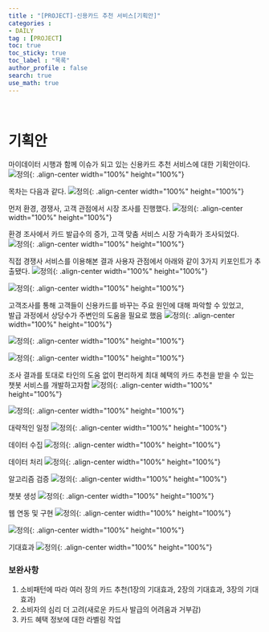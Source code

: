 ```yaml
---
title : "[PROJECT]-신용카드 추천 서비스[기획안]"
categories :
- DAILY
tag : [PROJECT]
toc: true
toc_sticky: true
toc_label : "목록"
author_profile : false
search: true
use_math: true
---
```

<br/>

# 기획안

마이데이터 시행과 함께 이슈가 되고 있는 신용카드 추천 서비스에 대한 기획안이다.
![정의](../../assets/images/post_images/2022-12-14-(01)/슬라이드1.png){: .align-center  width="100%" height="100%"}
<br/>

목차는 다음과 같다.
![정의](../../assets/images/post_images/2022-12-14-(01)/슬라이드2.png){: .align-center  width="100%" height="100%"}
<br/>
 
먼저 환경, 경쟁사, 고객 관점에서 시장 조사를 진행했다.
![정의](../../assets/images/post_images/2022-12-14-(01)/슬라이드3.png){: .align-center  width="100%" height="100%"}
<br/>

환경 조사에서 카드 발급수의 증가, 고객 맞춤 서비스 시장 가속화가 조사되었다.
![정의](../../assets/images/post_images/2022-12-14-(01)/슬라이드4.png){: .align-center  width="100%" height="100%"}
<br/>

직접 경쟁사 서비스를 이용해본 결과 사용자 관점에서 아래와 같이 3가지 키포인트가 추출됐다.
![정의](../../assets/images/post_images/2022-12-14-(01)/슬라이드5.png){: .align-center  width="100%" height="100%"}
<br/>

![정의](../../assets/images/post_images/2022-12-14-(01)/슬라이드6.png){: .align-center  width="100%" height="100%"}
<br/>

고객조사를 통해 고객들이 신용카드를 바꾸는 주요 원인에 대해 파악할 수 있었고,   
발급 과정에서 상당수가 주변인의 도움을 필요로 했음
![정의](../../assets/images/post_images/2022-12-14-(01)/슬라이드7.png){: .align-center  width="100%" height="100%"}
<br/>


![정의](../../assets/images/post_images/2022-12-14-(01)/슬라이드8.png){: .align-center  width="100%" height="100%"}

![정의](../../assets/images/post_images/2022-12-14-(01)/슬라이드9.png){: .align-center  width="100%" height="100%"}
<br/>

조사 결과를 토대로 타인의 도움 없이 편리하게 최대 혜택의 카드 추천을 받을 수 있는 챗봇 서비스를 개발하고자함
![정의](../../assets/images/post_images/2022-12-14-(01)/슬라이드10.png){: .align-center  width="100%" height="100%"}

![정의](../../assets/images/post_images/2022-12-14-(01)/슬라이드11.png){: .align-center  width="100%" height="100%"}
<br/>

대략적인 일정
![정의](../../assets/images/post_images/2022-12-14-(01)/슬라이드12.png){: .align-center  width="100%" height="100%"}
<br/>

데이터 수집
![정의](../../assets/images/post_images/2022-12-14-(01)/슬라이드13.png){: .align-center  width="100%" height="100%"}
<br/>

데이터 처리
![정의](../../assets/images/post_images/2022-12-14-(01)/슬라이드14.png){: .align-center  width="100%" height="100%"}
<br/>

알고리즘 검증
![정의](../../assets/images/post_images/2022-12-14-(01)/슬라이드15.png){: .align-center  width="100%" height="100%"}
<br/>

챗봇 생성
![정의](../../assets/images/post_images/2022-12-14-(01)/슬라이드16.png){: .align-center  width="100%" height="100%"}
<br/>

웹 연동 및 구현
![정의](../../assets/images/post_images/2022-12-14-(01)/슬라이드17.png){: .align-center  width="100%" height="100%"}
<br/>

![정의](../../assets/images/post_images/2022-12-14-(01)/슬라이드19.png){: .align-center  width="100%" height="100%"}
<br/>

기대효과
![정의](../../assets/images/post_images/2022-12-14-(01)/슬라이드20.png){: .align-center  width="100%" height="100%"}
<br/>

### 보완사항
1. 소비패턴에 따라 여러 장의 카드 추천(1장의 기대효과, 2장의 기대효과, 3장의 기대효과)
2. 소비자의 심리 더 고려(새로운 카드사 발급의 어려움과 거부감)
3. 카드 혜택 정보에 대한 라벨링 작업